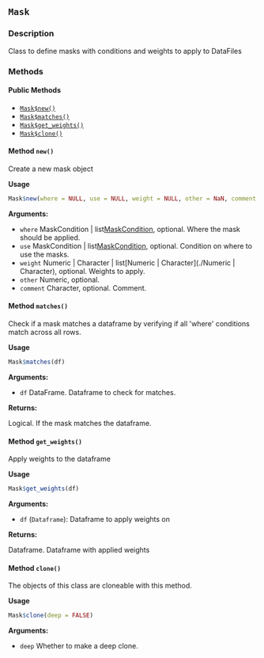 ## `Mask`
### Description

Class to define masks with conditions and weights to apply to DataFiles


### Methods

#### Public Methods

* [`Mask$new()`](#method-Mask-new)
* [`Mask$matches()`](#method-Mask-matches)
* [`Mask$get_weights()`](#method-Mask-get_weights)
* [`Mask$clone()`](#method-Mask-clone)

<a id="method-Mask-new"></a>
#### Method `new()`

Create a new mask object


<b>Usage</b>

```r
Mask$new(where = NULL, use = NULL, weight = NULL, other = NaN, comment = "")
```

<b>Arguments:</b>

* `where` MaskCondition | list[MaskCondition](./MaskCondition), optional. Where the mask should be applied.
* `use` MaskCondition | list[MaskCondition](./MaskCondition), optional. Condition on where to use the masks.
* `weight` Numeric | Character | list[Numeric | Character](./Numeric | Character), optional. Weights to apply.
* `other` Numeric, optional.
* `comment` Character, optional. Comment.


<a id="method-Mask-matches"></a>
#### Method `matches()`

Check if a mask matches a dataframe by verifying if all 'where' conditions match across all rows.


<b>Usage</b>

```r
Mask$matches(df)
```

<b>Arguments:</b>

* `df` DataFrame. Dataframe to check for matches.


<b>Returns:</b>


Logical. If the mask matches the dataframe.


<a id="method-Mask-get_weights"></a>
#### Method `get_weights()`

Apply weights to the dataframe


<b>Usage</b>

```r
Mask$get_weights(df)
```

<b>Arguments:</b>

* `df` (`Dataframe`): Dataframe to apply weights on


<b>Returns:</b>


Dataframe. Dataframe with applied weights


<a id="method-Mask-clone"></a>
#### Method `clone()`

The objects of this class are cloneable with this method.


<b>Usage</b>

```r
Mask$clone(deep = FALSE)
```

<b>Arguments:</b>

* `deep` Whether to make a deep clone.


